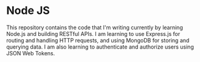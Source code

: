 # Node JS

This repository contains the code that I'm writing currently by learning Node.js and building RESTful APIs. I am learning to use Express.js for routing and handling HTTP requests, and using MongoDB for storing and querying data. I am also learning to authenticate and authorize users using JSON Web Tokens.
